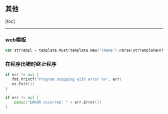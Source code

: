 ## 其他

[toc]

---

### web模板

```go
var strTempl = template.Must(template.New("TName").Parse(strTemplateHTML))
```

### 在程序出错时终止程序

```go
if err != nil {
   fmt.Printf("Program stopping with error %v", err)
   os.Exit(1)
}

if err != nil { 
    panic("ERROR occurred: " + err.Error())
}

```